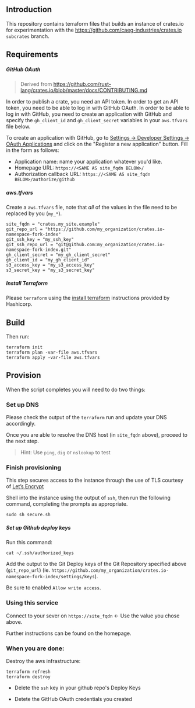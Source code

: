 ## Introduction

This repository contains terraform files that builds an instance of crates.io for experimentation with the https://github.com/caeg-industries/crates.io `subcrates` branch.

## Requirements

##### GitHub OAuth

> Derived from https://github.com/rust-lang/crates.io/blob/master/docs/CONTRIBUTING.md

In order to publish a crate, you need an API token. In order to get an API
token, you need to be able to log in with GitHub OAuth. In order to be able to
log in with GitHub, you need to create an application with GitHub and specify
the `gh_client_id` and `gh_client_secret` variables in your `aws.tfvars` file below.

To create an application with GitHub, go to [Settings -> Developer Settings ->
OAuth Applications](https://github.com/settings/developers) and click on the
"Register a new application" button. Fill in the form as follows:

- Application name: name your application whatever you'd like.
- Homepage URL: `https://<SAME AS site_fqdn BELOW>/` 
- Authorization callback URL: `https://<SAME AS site_fqdn BELOW>/authorize/github`

##### aws.tfvars

Create a `aws.tfvars` file, note that _all_ of the values in the file need to be replaced by you (`my_*`). 
```
site_fqdn = "crates.my_site.example"
git_repo_url = "https://github.com/my_organization/crates.io-namespace-fork-index"
git_ssh_key = "my_ssh_key"
git_ssh_repo_url = "git@github.com:my_organization/crates.io-namespace-fork-index.git"
gh_client_secret = "my_gh_client_secret"
gh_client_id = "my_gh_client_id"
s3_access_key = "my_s3_access_key"
s3_secret_key = "my_s3_secret_key"
```

##### Install Terraform

Please `terraform` using the [install terraform](https://learn.hashicorp.com/tutorials/terraform/install-cli?in=terraform/aws-get-started) instructions provided by Hashicorp.

## Build

Then run:

```shell
terraform init
terraform plan -var-file aws.tfvars
terraform apply -var-file aws.tfvars
```

## Provision

When the script completes you will need to do two things:

### Set up DNS

Please check the output of the `terraform` run and update your DNS accordingly.

Once you are able to resolve the DNS host (in `site_fqdn` above), proceed to the next step.

> Hint: Use `ping`, `dig` or `nslookup` to test

### Finish provisioning

This step secures access to the instance through the use of TLS courtesy of [Let’s Encrypt](https://letsencrypt.org)

Shell into the instance using the output of `ssh`, then run the following command, completing the prompts as appropriate. 

```shell
sudo sh secure.sh
```

##### Set up Github deploy keys

Run this command:

```shell
cat ~/.ssh/authorized_keys
```

Add the output to the Git Deploy keys of the Git Repository specified above (`git_repo_url`) (ie. `https://github.com/my_organization/crates.io-namespace-fork-index/settings/keys`).

Be sure to enabled `Allow write access`.


### Using this service

Connect to your sever on `https://site_fqdn` <- Use the value you chose above.

Further instructions can be found on the homepage.

### When you are done:

Destroy the aws infrastructure:

```shell
terraform refresh
terraform destroy
```

- Delete the `ssh` key in your github repo's Deploy Keys
  
- Detete the GitHub OAuth credentials you created